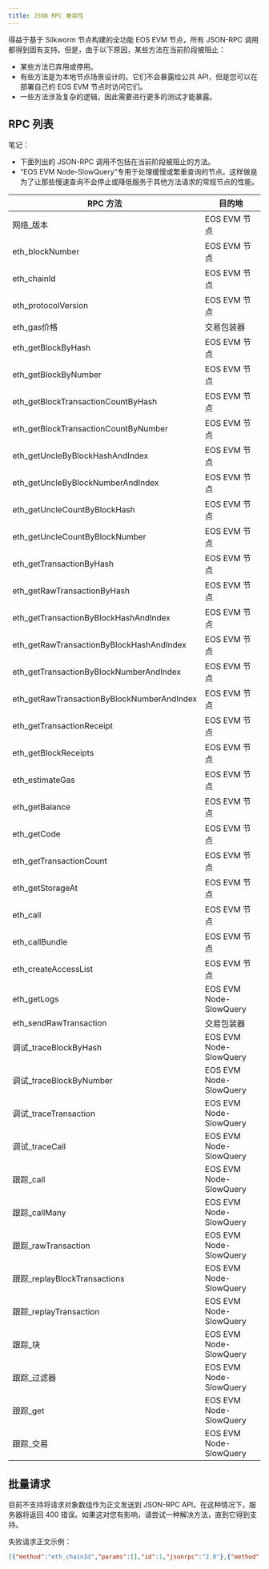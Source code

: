 ```yaml
---
title: JSON RPC 兼容性
---
```


得益于基于 Silkworm 节点构建的全功能 EOS EVM 节点，所有 JSON-RPC 调用都得到固有支持。但是，由于以下原因，某些方法在当前阶段被阻止：

* 某些方法已弃用或停用。
* 有些方法是为本地节点场景设计的。它们不会暴露给公共 API，但是您可以在部署自己的 EOS EVM 节点时访问它们。
* 一些方法涉及复杂的逻辑，因此需要进行更多的测试才能暴露。

## RPC 列表

笔记：
* 下面列出的 JSON-RPC 调用不包括在当前阶段被阻止的方法。
* “EOS EVM Node-SlowQuery”专用于处理缓慢或繁重查询的节点。这样做是为了让那些慢速查询不会停止或降低服务于其他方法请求的常规节点的性能。

| RPC 方法 |目的地 |
| ------------------------------------------ | ---------- |
|网络\_版本 | EOS EVM 节点 |
| eth\_blockNumber | EOS EVM 节点 |
| eth\_chainId | EOS EVM 节点 |
| eth\_protocolVersion | EOS EVM 节点 |
| eth\_gas价格 |交易包装器 |
| eth\_getBlockByHash | EOS EVM 节点 |
| eth\_getBlockByNumber | EOS EVM 节点 |
| eth\_getBlockTransactionCountByHash | EOS EVM 节点 |
| eth\_getBlockTransactionCountByNumber | EOS EVM 节点 |
| eth\_getUncleByBlockHashAndIndex | EOS EVM 节点 |
| eth\_getUncleByBlockNumberAndIndex | EOS EVM 节点 |
| eth\_getUncleCountByBlockHash | EOS EVM 节点 |
| eth\_getUncleCountByBlockNumber | EOS EVM 节点 |
| eth\_getTransactionByHash | EOS EVM 节点 |
| eth\_getRawTransactionByHash | EOS EVM 节点 |
| eth\_getTransactionByBlockHashAndIndex | EOS EVM 节点 |
| eth\_getRawTransactionByBlockHashAndIndex | EOS EVM 节点 |
| eth\_getTransactionByBlockNumberAndIndex | EOS EVM 节点 |
| eth\_getRawTransactionByBlockNumberAndIndex | EOS EVM 节点 |
| eth\_getTransactionReceipt | EOS EVM 节点 |
| eth\_getBlockReceipts | EOS EVM 节点 |
| eth\_estimateGas | EOS EVM 节点 |
| eth\_getBalance | EOS EVM 节点 |
| eth\_getCode | EOS EVM 节点 |
| eth\_getTransactionCount | EOS EVM 节点 |
| eth\_getStorageAt | EOS EVM 节点 |
| eth\_call | EOS EVM 节点 |
| eth\_callBundle | EOS EVM 节点 |
| eth\_createAccessList | EOS EVM 节点 |
| eth\_getLogs | EOS EVM Node-SlowQuery |
| eth\_sendRawTransaction |交易包装器 |
|调试\_traceBlockByHash | EOS EVM Node-SlowQuery |
|调试\_traceBlockByNumber | EOS EVM Node-SlowQuery |
|调试\_traceTransaction | EOS EVM Node-SlowQuery |
|调试\_traceCall | EOS EVM Node-SlowQuery |
|跟踪\_call | EOS EVM Node-SlowQuery |
|跟踪\_callMany | EOS EVM Node-SlowQuery |
|跟踪\_rawTransaction | EOS EVM Node-SlowQuery |
|跟踪\_replayBlockTransactions | EOS EVM Node-SlowQuery |
|跟踪\_replayTransaction | EOS EVM Node-SlowQuery |
|跟踪\_块 | EOS EVM Node-SlowQuery |
|跟踪\_过滤器 | EOS EVM Node-SlowQuery |
|跟踪\_get | EOS EVM Node-SlowQuery |
|跟踪\_交易 | EOS EVM Node-SlowQuery |

## 批量请求

目前不支持将请求对象数组作为正文发送到 JSON-RPC API。在这种情况下，服务器将返回 400 错误。如果这对您有影响，请尝试一种解决方法，直到它得到支持。

失败请求正文示例：
```json
[{"method":"eth_chainId","params":[],"id":1,"jsonrpc":"2.0"},{"method":"eth_blockNumber","params":[],"id":2,"jsonrpc":"2.0"}]
```
